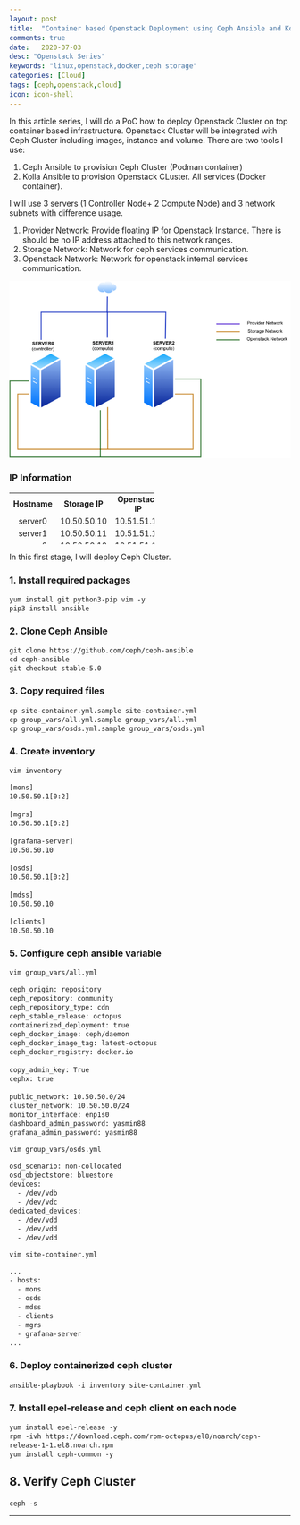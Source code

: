 ```yaml
---
layout: post
title:  "Container based Openstack Deployment using Ceph Ansible and Kolla Ansible"
comments: true
date:   2020-07-03
desc: "Openstack Series"
keywords: "linux,openstack,docker,ceph storage"
categories: [Cloud]
tags: [ceph,openstack,cloud]
icon: icon-shell
---
```

In this article series, I will do a PoC how to deploy Openstack Cluster on top container based infrastructure. Openstack Cluster will be integrated with Ceph Cluster including images, instance and volume.
There are two tools I use:
1. Ceph Ansible to provision Ceph Cluster (Podman container)
2. Kolla Ansible to provision Openstack CLuster. All services (Docker container).

I will use 3 servers (1 Controller Node+ 2 Compute Node) and 3 network subnets with difference usage.
1. Provider Network: Provide floating IP for Openstack Instance. There is should be no IP address attached to this network ranges.
2. Storage Network: Network for ceph services communication.
3. Openstack Network: Network for openstack internal services communication.

![Design Topology](/static/assets/img/blog/openstack-kolla/2020-os_topology.png)

### IP Information

<table style="width: 260px; height: 92px;">
<tbody>
<tr style="height: 26px;">
<td style="width: 66px; height: 26px; text-align: center;"><strong>Hostname</strong></td>
<td style="width: 74px; height: 26px; text-align: center;"><strong>Storage IP</strong></td>
<td style="width: 98px; height: 26px; text-align: center;"><strong>Openstack IP</strong></td>
</tr>
<tr style="height: 13px;">
<td style="width: 66px; height: 13px; text-align: center;">server0</td>
<td style="width: 74px; height: 13px; text-align: center;">10.50.50.10</td>
<td style="width: 98px; height: 13px; text-align: center;">10.51.51.10</td>
</tr>
<tr style="height: 13px;">
<td style="width: 66px; height: 13px; text-align: center;">server1</td>
<td style="width: 74px; height: 13px; text-align: center;">10.50.50.11</td>
<td style="width: 98px; height: 13px; text-align: center;">10.51.51.11</td>
</tr>
<tr style="height: 13px;">
<td style="width: 66px; height: 13px; text-align: center;">server2</td>
<td style="width: 74px; height: 13px; text-align: center;">10.50.50.12</td>
<td style="width: 98px; height: 13px; text-align: center;">10.51.51.12</td>
</tr>
</tbody>
</table>


In this first stage, I will deploy Ceph Cluster.

### 1. Install required packages
```
yum install git python3-pip vim -y
pip3 install ansible
```
### 2. Clone Ceph Ansible 
```
git clone https://github.com/ceph/ceph-ansible
cd ceph-ansible
git checkout stable-5.0
```

### 3. Copy required files
```
cp site-container.yml.sample site-container.yml
cp group_vars/all.yml.sample group_vars/all.yml
cp group_vars/osds.yml.sample group_vars/osds.yml
```
### 4. Create inventory


```
vim inventory 
```
```
[mons]
10.50.50.1[0:2]

[mgrs]
10.50.50.1[0:2]

[grafana-server]
10.50.50.10

[osds]
10.50.50.1[0:2]

[mdss]
10.50.50.10

[clients]
10.50.50.10
```

### 5. Configure ceph ansible variable
```
vim group_vars/all.yml
```
```
ceph_origin: repository
ceph_repository: community
ceph_repository_type: cdn
ceph_stable_release: octopus
containerized_deployment: true
ceph_docker_image: ceph/daemon
ceph_docker_image_tag: latest-octopus
ceph_docker_registry: docker.io

copy_admin_key: True
cephx: true

public_network: 10.50.50.0/24
cluster_network: 10.50.50.0/24
monitor_interface: enp1s0
dashboard_admin_password: yasmin88
grafana_admin_password: yasmin88
```
```
vim group_vars/osds.yml
```
```
osd_scenario: non-collocated
osd_objectstore: bluestore
devices:
  - /dev/vdb
  - /dev/vdc
dedicated_devices:
  - /dev/vdd
  - /dev/vdd
  - /dev/vdd
```
```
vim site-container.yml
```
```
...
- hosts:
  - mons
  - osds
  - mdss
  - clients
  - mgrs
  - grafana-server
...

```
### 6. Deploy containerized ceph cluster
```
ansible-playbook -i inventory site-container.yml
```


### 7. Install epel-release and ceph client on each node
```
yum install epel-release -y
rpm -ivh https://download.ceph.com/rpm-octopus/el8/noarch/ceph-release-1-1.el8.noarch.rpm
yum install ceph-common -y
```
## 8. Verify Ceph Cluster
```
ceph -s
```
---
